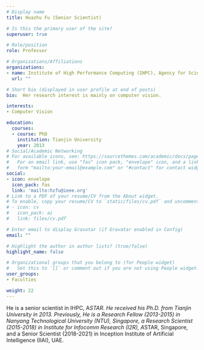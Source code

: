 ```yaml
---
# Display name
title: Huazhu Fu (Senior Scientist)

# Is this the primary user of the site?
superuser: true

# Role/position
role: Professor

# Organizations/Affiliations
organizations:
- name: Institute of High Performance Computing (IHPC), Agency for Science, Technology and Research (A*STAR)
  url: ""

# Short bio (displayed in user profile at end of posts)
bio:  Her research interest is mainly on computer vision.

interests:
- Computer Vision

education:
  courses:
  - course: PhD
    institution: Tianjin University
    year: 2013
# Social/Academic Networking
# For available icons, see: https://sourcethemes.com/academic/docs/page-builder/#icons
#   For an email link, use "fas" icon pack, "envelope" icon, and a link in the
#   form "mailto:your-email@example.com" or "#contact" for contact widget.
social:
- icon: envelope
  icon_pack: fas
  link: 'mailto:hzfu@ieee.org'
# Link to a PDF of your resume/CV from the About widget.
# To enable, copy your resume/CV to `static/files/cv.pdf` and uncomment the lines below.
# - icon: cv
#   icon_pack: ai
#   link: files/cv.pdf

# Enter email to display Gravatar (if Gravatar enabled in Config)
email: ""

# Highlight the author in author lists? (true/false)
highlight_name: false

# Organizational groups that you belong to (for People widget)
#   Set this to `[]` or comment out if you are not using People widget.
user_groups:
- Faculties

weight: 22
---
```


He is a senior scientist in IHPC, A*STAR. He received his Ph.D. from Tianjin University in 2013. Previously, He is a Research Fellow (2013-2015) in Nanyang Technological University (NTU), Singapore, a Research Scientist (2015-2018) in Institute for Infocomm Research (I2R), A*STAR, Singapore, and a Senior Scientist (2018-2021) in Inception Institute of Artificial Intelligence (IIAI), UAE.